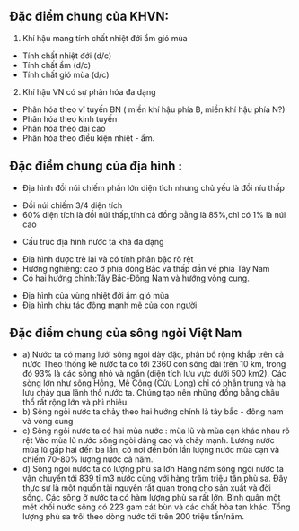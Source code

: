 ## Đặc điểm chung của KHVN:
1. Khí hậu mang tính chất nhiệt đới ẩm gió mùa
- Tính chất nhiệt đới (d/c)
- Tính chất ẩm (d/c)
- Tính chất gió mùa (d/c)
2. Khí hậu VN có sự phân hóa đa dạng
- Phân hóa theo vĩ tuyến BN ( miền khí hậu phía B, miền khí hậu phía N?)
- Phân hóa theo kinh tuyến
- Phân hóa theo đai cao
- Phân hóa theo điều kiện nhiệt - ẩm.
## Đặc điểm chung của địa hình :
* Địa hình đồi núi chiếm phần lớn diện tìch nhưng chủ yếu là đồi níu thấp 
- Đồi núi chiếm 3/4 diện tích
- 60% diện tích là đồi núi thấp,tính cả đồng bằng là 85%,chỉ có 1% là núi cao
* Cấu trúc địa hình nước ta khá đa dạng
- Đia hình được trẻ lại và có tính phân bậc rõ rệt
- Hướng nghiêng: cao ở phía đông Bắc và thấp dần về phía Tây Nam
- Có hai hướng chính:Tây Bắc-Đông Nam và hướng vòng cung.
* Địa hình của vùng nhiệt đới ẩm gió mùa
* Địa hình chịu tác động mạnh mẽ của con người
## Đặc điểm chung của sông ngòi Việt Nam
+ a) Nước ta có mạng lưới sông ngòi dày đặc, phân bố rộng khắp trên cả nước
Theo thống kê nước ta có tới 2360 con sông dài trên 10 km, trong đó 93% là các sông nhỏ và ngắn (diện tích lưu vực dưới 500 km2). Các sòng lớn như sông Hồng, Mê Công (Cửu Long) chỉ có phần trung và hạ lưu chảy qua lãnh thổ nước ta. Chúng tạo nên những đồng bằng châu thổ rất rộng lớn và phì nhiêu.
+ b) Sông ngòi nước ta chảy theo hai hướng chính là tây bắc - đông nam và vòng cung
+ c) Sông ngòi nước ta có hai mùa nước : mùa lũ và mùa cạn khác nhau rõ rệt
Vào mùa lũ nước sông ngòi dâng cao và chảy mạnh. Lượng nước mùa lũ gấp hai đến ba lần, có nơi đến bốn lần lượng nước mùa cạn và chiếm 70-80% lượng nước cả năm.
+ d) Sông ngòi nước ta có lượng phù sa lớn
Hàng năm sông ngòi nước ta vận chuyển tới 839 tỉ m3 nước cùng với hàng trăm triệu tấn phù sa. Đây thực sự là một nguồn tài nguyên rất quan trọng cho sản xuất và đời sống.
Các sông ở nước ta có hàm lượng phù sa rất lớn. Bình quân một mét khối nước sông có 223 gam cát bùn và các chất hòa tan khác. Tổng lượng phù sa trôi theo dòng nước tới trên 200 triệu tấn/năm.